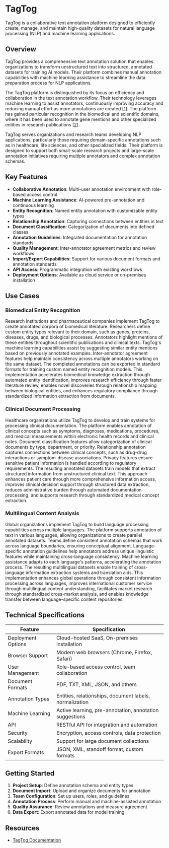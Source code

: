 # TagTog

TagTog is a collaborative text annotation platform designed to efficiently create, manage, and maintain high-quality datasets for natural language processing (NLP) and machine learning applications.

## Overview

TagTog provides a comprehensive text annotation solution that enables organizations to transform unstructured text into structured, annotated datasets for training AI models. Their platform combines manual annotation capabilities with machine learning assistance to streamline the data preparation process for NLP applications.

The TagTog platform is distinguished by its focus on efficiency and collaboration in the text annotation workflow. Their technology leverages machine learning to assist annotators, continuously improving accuracy and reducing manual effort as more annotations are created [[1]](https://docs.tagtog.com/). The platform has gained particular recognition in the biomedical and scientific domains, where it has been used to annotate gene mentions and other specialized entities in research publications [[2]](https://pmc.ncbi.nlm.nih.gov/articles/PMC3978375/).

TagTog serves organizations and research teams developing NLP applications, particularly those requiring domain-specific annotations such as in healthcare, life sciences, and other specialized fields. Their platform is designed to support both small-scale research projects and large-scale annotation initiatives requiring multiple annotators and complex annotation schemas.

## Key Features

- **Collaborative Annotation**: Multi-user annotation environment with role-based access control
- **Machine Learning Assistance**: AI-powered pre-annotation and continuous learning
- **Entity Recognition**: Named entity annotation with customizable entity types
- **Relationship Annotation**: Capturing connections between entities in text
- **Document Classification**: Categorization of documents into defined classes
- **Annotation Guidelines**: Integrated documentation for annotation standards
- **Quality Management**: Inter-annotator agreement metrics and review workflows
- **Import/Export Capabilities**: Support for various document formats and annotation standards
- **API Access**: Programmatic integration with existing workflows
- **Deployment Options**: Available as cloud service or on-premises installation

## Use Cases

### Biomedical Entity Recognition

Research institutions and pharmaceutical companies implement TagTog to create annotated corpora of biomedical literature. Researchers define custom entity types relevant to their domain, such as genes, proteins, diseases, drugs, and biological processes. Annotators highlight mentions of these entities throughout scientific publications and clinical texts. TagTog's machine learning capabilities assist by suggesting similar entity mentions based on previously annotated examples. Inter-annotator agreement features help maintain consistency across multiple annotators working on the same dataset. The completed annotations can be exported in standard formats for training custom named entity recognition models. This implementation accelerates biomedical knowledge extraction through automated entity identification, improves research efficiency through faster literature review, enables novel discoveries through relationship mapping between biological entities, and enhances regulatory compliance through standardized information extraction from documents.

### Clinical Document Processing

Healthcare organizations utilize TagTog to develop and train systems for processing clinical documentation. The platform enables annotation of clinical concepts such as symptoms, diagnoses, medications, procedures, and medical measurements within electronic health records and clinical notes. Document classification features allow categorization of clinical documents by type, department, or priority. Relationship annotation captures connections between clinical concepts, such as drug-drug interactions or symptom-disease associations. Privacy features ensure sensitive patient information is handled according to regulatory requirements. The resulting annotated datasets train models that extract structured information from unstructured clinical text. This approach enhances patient care through more comprehensive information access, improves clinical decision support through structured data extraction, reduces administrative burden through automated documentation processing, and supports research through standardized medical concept extraction.

### Multilingual Content Analysis

Global organizations implement TagTog to build language processing capabilities across multiple languages. The platform supports annotation of text in various languages, allowing organizations to create parallel annotated datasets. Teams define consistent annotation schemas that work across language boundaries, ensuring conceptual alignment. Language-specific annotation guidelines help annotators address unique linguistic features while maintaining cross-language consistency. Machine learning assistance adapts to each language's patterns, accelerating the annotation process. The resulting multilingual datasets enable training of cross-language information extraction systems and translation aids. This implementation enhances global operations through consistent information processing across languages, improves international customer service through multilingual content understanding, facilitates market research through standardized cross-market analysis, and enables knowledge transfer between language-specific content repositories.

## Technical Specifications

| Feature | Specification |
|---------|---------------|
| Deployment Options | Cloud-hosted SaaS, On-premises installation |
| Browser Support | Modern web browsers (Chrome, Firefox, Safari) |
| User Management | Role-based access control, team collaboration |
| Document Formats | PDF, TXT, XML, JSON, and others |
| Annotation Types | Entities, relationships, document labels, normalization |
| Machine Learning | Active learning, pre-annotation, annotation suggestions |
| API | RESTful API for integration and automation |
| Security | Encryption, access controls, data protection |
| Scalability | Support for large document collections |
| Export Formats | JSON, XML, standoff format, custom formats |

## Getting Started

1. **Project Setup**: Define annotation schema and entity types
2. **Document Import**: Upload and organize documents for annotation
3. **Team Configuration**: Set up users, roles, and guidelines
4. **Annotation Process**: Perform manual and machine-assisted annotation
5. **Quality Assurance**: Review annotations and measure agreement
6. **Data Export**: Export annotated data for model training

## Resources

- [TagTog Documentation](https://docs.tagtog.com/)
